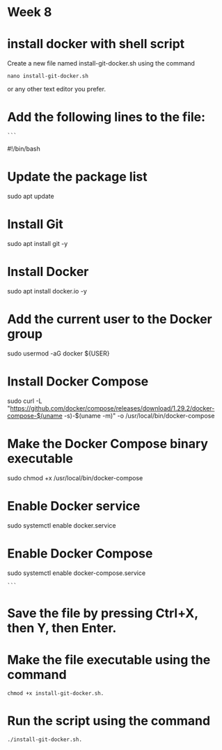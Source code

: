 # Week 8

# install docker with shell script

Create a new file named install-git-docker.sh using the command 

```
nano install-git-docker.sh 
```
or any other text editor you prefer.

# Add the following lines to the file:
    
    ```
#!/bin/bash

# Update the package list
sudo apt update

# Install Git
sudo apt install git -y

# Install Docker
sudo apt install docker.io -y

# Add the current user to the Docker group
sudo usermod -aG docker ${USER}

# Install Docker Compose
sudo curl -L "https://github.com/docker/compose/releases/download/1.29.2/docker-compose-$(uname -s)-$(uname -m)" -o /usr/local/bin/docker-compose

# Make the Docker Compose binary executable
sudo chmod +x /usr/local/bin/docker-compose

# Enable Docker service
sudo systemctl enable docker.service

# Enable Docker Compose
sudo systemctl enable docker-compose.service

    ```

# Save the file by pressing Ctrl+X, then Y, then Enter.

# Make the file executable using the command 
```
chmod +x install-git-docker.sh.
```
# Run the script using the command 
```
./install-git-docker.sh.
```
